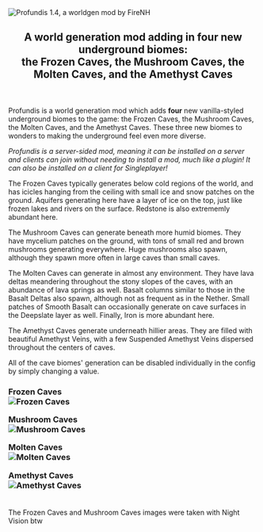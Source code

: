 <img src="https://github.com/firenh/Profundis/blob/1.19.x/images/mod-page-icon%20base%20cropped%201.4.png?raw=true" alt = "Profundis 1.4, a worldgen mod by FireNH"> 

<h2><center> A world generation mod adding in <b>four</b> new underground biomes: <br>the Frozen Caves, the Mushroom Caves, the Molten Caves, and the <b>Amethyst Caves</b> </center></h2>

<br><br>
Profundis is a world generation mod which adds **four** new vanilla-styled underground biomes to the game: the Frozen Caves, the Mushroom Caves, the Molten Caves, and the Amethyst Caves. These three new biomes to wonders to making the underground feel even more diverse.

<i>Profundis is a server-sided mod, meaning it can be installed on a server and clients can join without needing to install a mod, much like a plugin! It can also be installed on a client for Singleplayer!</i>

The Frozen Caves typically generates below cold regions of the world, and has icicles hanging from the ceiling with small ice and snow patches on the ground. Aquifers generating here have a layer of ice on the top, just like frozen lakes and rivers on the surface. Redstone is also extrememly abundant here.

The Mushroom Caves can generate beneath more humid biomes. They have mycelium patches on the ground, with tons of small red and brown mushrooms generating everywhere. Huge mushrooms also spawn, although they spawn more often in large caves than small caves.

The Molten Caves can generate in almost any environment. They have lava deltas meandering throughout the stony slopes of the caves, with an abundance of lava springs as well. Basalt columns similar to those in the Basalt Deltas also spawn, although not as frequent as in the Nether. Small patches of Smooth Basalt can occasionally generate on cave surfaces in the Deepslate layer as well. Finally, Iron is more abundant here.

The Amethyst Caves generate underneath hillier areas. They are filled with beautiful Amethyst Veins, with a few Suspended Amethyst Veins dispersed throughout the centers of caves. 

All of the cave biomes' generation can be disabled individually in the config by simply changing a value.


<h3>Frozen Caves<br>
<img src = "https://github.com/firenh/Profundis/blob/master/images/2022-02-03_12.05.08.png?raw=true" alt = "Frozen Caves">


Mushroom Caves<br>
<img src = "https://github.com/firenh/Profundis/blob/master/images/2022-02-03_12.11.30.png?raw=true" alt = "Mushroom Caves">


Molten Caves<br>
<img src = "https://github.com/firenh/Profundis/blob/master/images/2022-03-25_21.34.53.png?raw=true" alt = "Molten Caves">


Amethyst Caves<br>
<img src = "https://github.com/firenh/Profundis/blob/1.19.x/images/amethyst_caves_shwocase_dark.png?raw=true" alt = "Amethyst Caves">
<br><br>
</h3> The Frozen Caves and Mushroom Caves images were taken with Night Vision btw